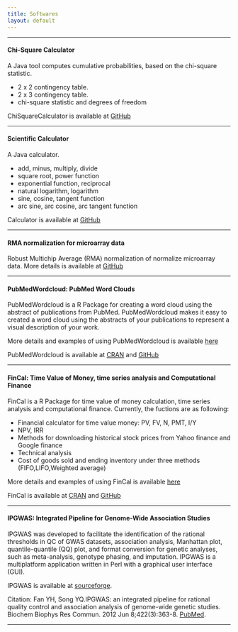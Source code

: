 ```yaml
---
title: Softwares
layout: default
---
```


***

#### Chi-Square Calculator

A Java tool computes cumulative probabilities, based on the chi-square statistic.    

* 2 x 2 contingency table.
* 2 x 3 contingency table.
* chi-square statistic and degrees of freedom

ChiSquareCalculator is available at [GitHub](http://felixfan.github.io/ChiSquareCalculator/) 

***

#### Scientific Calculator

A Java calculator.    

* add, minus, multiply, divide
* square root, power function
* exponential function, reciprocal
* natural logarithm, logarithm
* sine, cosine, tangent function
* arc sine, arc cosine, arc tangent function

Calculator is available at [GitHub](http://felixfan.github.io/Calculator/) 

***

#### RMA normalization for microarray data

Robust Multichip Average (RMA) normalization of normalize microarray data. More details is available at [GitHub](http://felixfan.github.io/GEO/)

***

#### PubMedWordcloud: PubMed Word Clouds

PubMedWordcloud is a R Package for creating a word cloud using the abstract of publications from PubMed. PubMedWordcloud makes it easy to created a word cloud using the abstracts of your publications to represent a visual description of your work.

More details and examples of using PubMedWordcloud is available [here](http://felixfan.github.io/PubMedWordcloud/)

PubMedWordcloud is available at [CRAN](http://cran.r-project.org/web/packages/PubMedWordcloud/index.html) and [GitHub](https://github.com/felixfan/PubMedWordcloud)

***

#### FinCal: Time Value of Money, time series analysis and Computational Finance

FinCal is a R Package for time value of money calculation, time series analysis and computational finance. Currently, the fuctions are as following:

* Financial calculator for time value money: PV, FV, N, PMT, I/Y
* NPV, IRR
* Methods for downloading historical stock prices from Yahoo finance and Google finance
* Technical analysis
* Cost of goods sold and ending inventory under three methods (FIFO,LIFO,Weighted average)

More details and examples of using FinCal is available [here](http://felixfan.github.io/FinCal/)

FinCal is available at [CRAN](http://cran.r-project.org/web/packages/FinCal/index.html) and [GitHub](https://github.com/felixfan/FinCal)

***

#### IPGWAS: Integrated Pipeline for Genome-Wide Association Studies

IPGWAS was developed to facilitate the identification of the rational thresholds in QC of GWAS datasets, association analysis, Manhattan plot, quantile-quantile (QQ) plot, and format conversion for genetic analyses, such as meta-analysis, genotype phasing, and imputation. IPGWAS is a multiplatform application written in Perl with a graphical user interface (GUI).  

IPGWAS is available at [sourceforge](http://sourceforge.net/projects/ipgwas/).

Citation: Fan YH, Song YQ.IPGWAS: an integrated pipeline for rational quality control and association analysis of genome-wide genetic studies. Biochem Biophys Res Commun. 2012 Jun 8;422(3):363-8. [PubMed](http://www.ncbi.nlm.nih.gov/pubmed/22564732).

***
